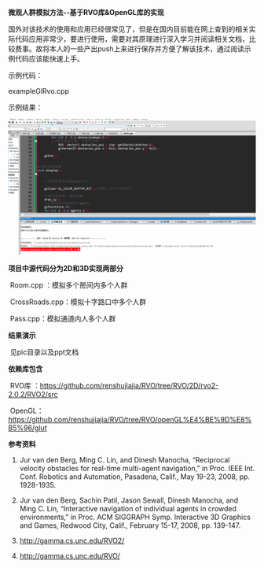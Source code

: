 **微观人群模拟方法--基于RVO库&OpenGL库的实现**

国外对该技术的使用和应用已经很常见了，但是在国内目前能在网上查到的相关实际代码应用非常少，要进行使用，需要对其原理进行深入学习并阅读相关文档，比较费事。故将本人的一些产出push上来进行保存并方便了解该技术，通过阅读示例代码应该能快速上手。

示例代码：

exampleGlRvo.cpp

示例结果：

![](https://github.com/renshujiajia/RVO/blob/RVO/pic/test.gif)

**项目中源代码分为2D和3D实现两部分**

​		Room.cpp ：模拟多个房间内多个人群

​		CrossRoads.cpp：模拟十字路口中多个人群

​		Pass.cpp：模拟通道内人多个人群

**结果演示**

​		见pic目录以及ppt文档

**依赖库包含**

​		RVO库 ：https://github.com/renshujiajia/RVO/tree/RVO/2D/rvo2-2.0.2/RVO2/src

​		OpenGL：https://github.com/renshujiajia/RVO/tree/RVO/openGL%E4%BE%9D%E8%B5%96/glut

**参考资料**

1)    Jur van den Berg, Ming C. Lin, and Dinesh Manocha, “Reciprocal velocity obstacles for real-time multi-agent navigation,” in Proc. IEEE Int. Conf. Robotics and Automation, Pasadena, Calif., May 19-23, 2008, pp. 1928-1935.

2)    Jur van den Berg, Sachin Patil, Jason Sewall, Dinesh Manocha, and Ming C. Lin, “Interactive navigation of individual agents in crowded environments,” in Proc. ACM SIGGRAPH Symp. Interactive 3D Graphics and Games, Redwood City, Calif., February 15-17, 2008, pp. 139-147.

3)    http://gamma.cs.unc.edu/RVO2/

4)    http://gamma.cs.unc.edu/RVO/
